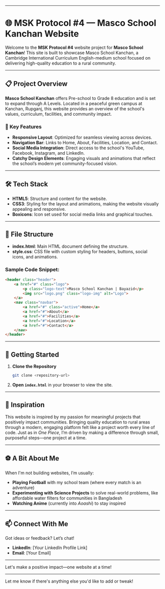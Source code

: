 

---

# 🌐 MSK Protocol #4 — Masco School Kanchan Website

Welcome to the **MSK Protocol #4** website project for **Masco School Kanchan**! This site is built to showcase Masco School Kanchan, a Cambridge International Curriculum English-medium school focused on delivering high-quality education to a rural community.

---

## 📋 Project Overview

**Masco School Kanchan** offers Pre-school to Grade 8 education and is set to expand through A Levels. Located in a peaceful green campus at Kanchan, Rupganj, this website provides an overview of the school's values, curriculum, facilities, and community impact.

### 🎯 Key Features

- **Responsive Layout**: Optimized for seamless viewing across devices.
- **Navigation Bar**: Links to Home, About, Facilities, Location, and Contact.
- **Social Media Integration**: Direct access to the school's YouTube, Facebook, Instagram, and LinkedIn.
- **Catchy Design Elements**: Engaging visuals and animations that reflect the school’s modern yet community-focused vision.

---

## 🛠️ Tech Stack

- **HTML5**: Structure and content for the website.
- **CSS3**: Styling for the layout and animations, making the website visually appealing and responsive.
- **Boxicons**: Icon set used for social media links and graphical touches.

---

## 📂 File Structure

- **index.html**: Main HTML document defining the structure.
- **style.css**: CSS file with custom styling for headers, buttons, social icons, and animations.

### Sample Code Snippet:

```html
<header class="header">
    <a href="#" class="logo">
        <p class="logo-text">Masco School Kanchan | Bayazid</p>
        <img src="logo.png" class="logo-img" alt="Logo">
    </a>
    <nav class="navbar">
        <a href="#" class="active">Home</a>
        <a href="#">About</a>
        <a href="#">Facilities</a>
        <a href="#">Location</a>
        <a href="#">Contact</a>
    </nav>
</header>
```

---

## 🚀 Getting Started

1. **Clone the Repository**
   ```bash
   git clone <repository-url>
   ```
2. **Open `index.html`** in your browser to view the site.

---

## 🌟 Inspiration

This website is inspired by my passion for meaningful projects that positively impact communities. Bringing quality education to rural areas through a modern, engaging platform felt like a project worth every line of code. Just as in *One Piece*, I’m driven by making a difference through small, purposeful steps—one project at a time.

---

## ⚽ A Bit About Me

When I'm not building websites, I’m usually:
- **Playing Football** with my school team (where every match is an adventure)
- **Experimenting with Science Projects** to solve real-world problems, like affordable water filters for communities in Bangladesh
- **Watching Anime** (currently into *Aoashi*) to stay inspired

---

## 📫 Connect With Me

Got ideas or feedback? Let’s chat!

- **LinkedIn**: [Your LinkedIn Profile Link]
- **Email**: [Your Email]

---

Let's make a positive impact—one website at a time!

--- 

Let me know if there's anything else you'd like to add or tweak!
